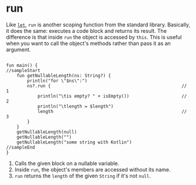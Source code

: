 # run

Like [`let`](01_let), `run` is another scoping function from the standard library. Basically, it does the same: executes a code block and returns its result. 
The difference is that inside `run` the object is accessed by `this`. This is useful when you want to call the object's methods rather than pass it as an argument.

```run-kotlin

fun main() {
//sampleStart
    fun getNullableLength(ns: String?) {
        println("for \"$ns\":")
        ns?.run {                                                  // 1
            println("\tis empty? " + isEmpty())                    // 2
            println("\tlength = $length")                           
            length                                                 // 3
        }
    }
    getNullableLength(null)
    getNullableLength("")
    getNullableLength("some string with Kotlin")
//sampleEnd
}
```

1. Calls the given block on a nullable variable.
2. Inside `run`, the object's members are accessed without its name.
3. `run` returns the `length` of the given `String` if it's not `null`.     
